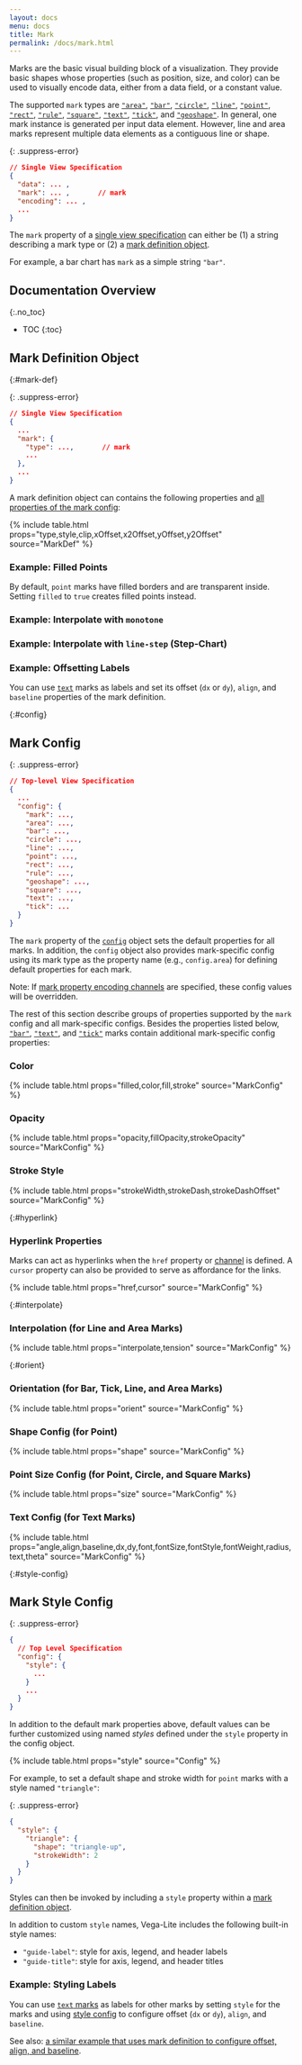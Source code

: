 ```yaml
---
layout: docs
menu: docs
title: Mark
permalink: /docs/mark.html
---
```


Marks are the basic visual building block of a visualization. They provide basic shapes whose properties (such as position, size, and color) can be used to visually encode data, either from a data field, or a constant value.

The supported `mark` types are
[`"area"`](area.html),
[`"bar"`](bar.html),
[`"circle"`](circle.html),
[`"line"`](line.html),
[`"point"`](point.html),
[`"rect"`](rectangle.html),
[`"rule"`](rule.html),
[`"square"`](square.html),
[`"text"`](text.html),
[`"tick"`](tick.html),
and [`"geoshape"`](geoshape.html).
In general, one mark instance is generated per input data element. However, line and area marks represent multiple data elements as a contiguous line or shape.

<!-- why mark-based approach over chart typology + but we support variety of chart types -->

{: .suppress-error}
```json
// Single View Specification
{
  "data": ... ,
  "mark": ... ,       // mark
  "encoding": ... ,
  ...
}
```

The `mark` property of a [single view specification](spec.html#single) can either be (1) a string describing a mark type or (2) a [mark definition object](#mark-def).

For example, a bar chart has `mark` as a simple string `"bar"`.

<span class="vl-example" data-name="bar"></span>

## Documentation Overview
{:.no_toc}

* TOC
{:toc}

## Mark Definition Object
{:#mark-def}


{: .suppress-error}
```json
// Single View Specification
{
  ...
  "mark": {
    "type": ...,       // mark
    ...
  },
  ...
}
```

A mark definition object can contains the following properties and [all properties of the mark config](#config):

{% include table.html props="type,style,clip,xOffset,x2Offset,yOffset,y2Offset" source="MarkDef" %}

### Example: Filled Points

By default, `point` marks have filled borders and are transparent inside. Setting `filled` to `true` creates filled points instead.

<span class="vl-example" data-name="point_filled"></span>

### Example: Interpolate with `monotone`

<span class="vl-example" data-name="line_monotone"></span>

### Example: Interpolate with `line-step` (Step-Chart)

<span class="vl-example" data-name="line_step"></span>

### Example: Offsetting Labels

You can use [`text`](text.html) marks as labels and set its offset (`dx` or `dy`), `align`, and `baseline` properties of the mark definition.

<span class="vl-example" data-name="layer_bar_labels"></span>


{:#config}
## Mark Config

{: .suppress-error}
```json
// Top-level View Specification
{
  ...
  "config": {
    "mark": ...,
    "area": ...,
    "bar": ...,
    "circle": ...,
    "line": ...,
    "point": ...,
    "rect": ...,
    "rule": ...,
    "geoshape": ...,
    "square": ...,
    "text": ...,
    "tick": ...
  }
}
```

The `mark` property of the [`config`](config.html) object sets the default properties for all marks. In addition, the `config` object also provides mark-specific config using its mark type as the property name (e.g., `config.area`) for defining default properties for each mark.

Note: If [mark property encoding channels](encoding.html#mark-prop) are specified, these config values will be overridden.

The rest of this section describe groups of properties supported by the `mark` config and all mark-specific configs.  Besides the properties listed below, [`"bar"`](bar.html#config), [`"text"`](text.html#config), and [`"tick"`](tick.html#config) marks contain additional mark-specific config properties:

### Color

{% include table.html props="filled,color,fill,stroke" source="MarkConfig" %}

### Opacity

{% include table.html props="opacity,fillOpacity,strokeOpacity" source="MarkConfig" %}

### Stroke Style

{% include table.html props="strokeWidth,strokeDash,strokeDashOffset" source="MarkConfig" %}

{:#hyperlink}
### Hyperlink Properties

Marks can act as hyperlinks when the `href` property or [channel](encoding.html#href) is defined. A `cursor` property can also be provided to serve as affordance for the links.

{% include table.html props="href,cursor" source="MarkConfig" %}

<!-- one example for custom fill/stroke -->

{:#interpolate}
### Interpolation (for Line and Area Marks)

{% include table.html props="interpolate,tension" source="MarkConfig" %}

{:#orient}
### Orientation (for Bar, Tick, Line, and Area Marks)

{% include table.html props="orient" source="MarkConfig" %}

### Shape Config (for Point)

{% include table.html props="shape" source="MarkConfig" %}


### Point Size Config (for Point, Circle, and Square Marks)

{% include table.html props="size" source="MarkConfig" %}


### Text Config (for Text Marks)

{% include table.html props="angle,align,baseline,dx,dy,font,fontSize,fontStyle,fontWeight,radius,text,theta" source="MarkConfig" %}


{:#style-config}
## Mark Style Config

{: .suppress-error}
```json
{
  // Top Level Specification
  "config": {
    "style": {
      ...
    }
    ...
  }
}
```

In addition to the default mark properties above, default values can be further customized using named _styles_ defined under the `style` property in the config object.

{% include table.html props="style" source="Config" %}

For example, to set a default shape and stroke width for `point` marks with a style named `"triangle"`:

{: .suppress-error}
```json
{
  "style": {
    "triangle": {
      "shape": "triangle-up",
      "strokeWidth": 2
    }
  }
}
```

Styles can then be invoked by including a `style` property within a [mark definition object](#mark-def).

In addition to custom `style` names, Vega-Lite includes the following built-in style names:

- `"guide-label"`: style for axis, legend, and header labels
- `"guide-title"`: style for axis, legend, and header titles

### Example: Styling Labels

You can use [`text` marks](text.html) as labels for other marks by setting `style` for the marks and using [style config](mark.html#style-config) to configure offset (`dx` or `dy`), `align`, and `baseline`.

<span class="vl-example" data-name="layer_bar_labels_style"></span>

See also: [a similar example that uses mark definition to configure offset, align, and baseline](text.html#labels).
